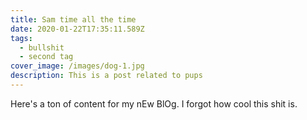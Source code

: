 ```yaml
---
title: Sam time all the time
date: 2020-01-22T17:35:11.589Z
tags:
  - bullshit
  - second tag
cover_image: /images/dog-1.jpg
description: This is a post related to pups
---
```

Here's a ton of content for my nEw BlOg. I forgot how cool this shit is.
